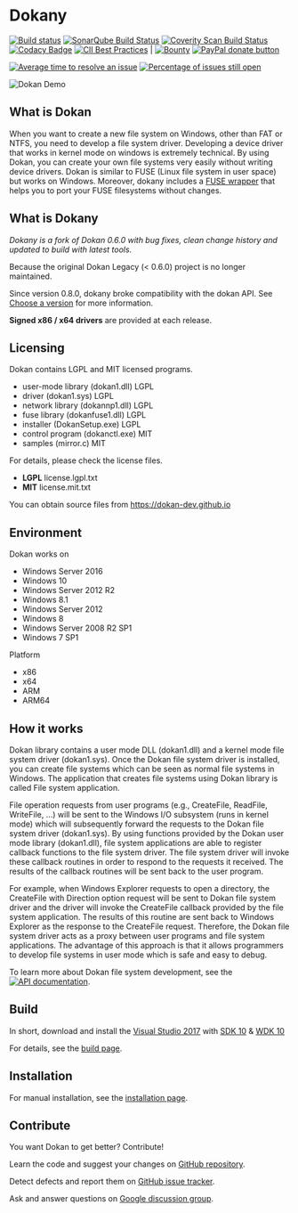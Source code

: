 # Dokany
[![Build status](https://ci.appveyor.com/api/projects/status/4tpt4v8btyahh3le/branch/master?svg=true)](https://ci.appveyor.com/project/Maxhy/dokany/branch/master)
[![SonarQube Build Status](https://sonarcloud.io/api/project_badges/measure?project=dokany&metric=alert_status)](https://sonarcloud.io/dashboard?id=dokany)
[![Coverity Scan Build Status](https://scan.coverity.com/projects/6789/badge.svg)](https://scan.coverity.com/projects/6789)
[![Codacy Badge](https://api.codacy.com/project/badge/Grade/43afb600ca75462e94d9484c32090135)](https://www.codacy.com/app/Liryna/dokany?utm_source=github.com&amp;utm_medium=referral&amp;utm_content=dokan-dev/dokany&amp;utm_campaign=Badge_Grade)
[![CII Best Practices](https://bestpractices.coreinfrastructure.org/projects/1234/badge)](https://bestpractices.coreinfrastructure.org/projects/1234)
|
[![Bounty](https://img.shields.io/bountysource/team/dokan-dev/activity.svg)](https://www.bountysource.com/teams/dokan-dev/issues)
[![PayPal donate button](https://img.shields.io/badge/paypal-donate-yellow.svg)](https://www.paypal.com/cgi-bin/webscr?cmd=_donations&business=dev@islog.com&lc=US&item_name=Dokany&currency_code=USD&bn=PP%2dDonationsBF%3abtn_donateCC_LG%2egif%3aNonHosted "Donate!")

[![Average time to resolve an issue](http://isitmaintained.com/badge/resolution/dokan-dev/dokany.svg)](http://isitmaintained.com/project/dokan-dev/dokany "Average time to resolve an issue")
[![Percentage of issues still open](http://isitmaintained.com/badge/open/dokan-dev/dokany.svg)](http://isitmaintained.com/project/dokan-dev/dokany "Percentage of issues still open")

![Dokan Demo](http://dokan-dev.github.io/images/screencast.gif)

## What is Dokan
When you want to create a new file system on Windows, other than FAT or NTFS,
you need to develop a file system driver. Developing a device driver that works
in kernel mode on windows is extremely technical. By using Dokan, you can create
your own file systems very easily without writing device drivers. Dokan is
similar to FUSE (Linux file system in user space) but works on Windows. Moreover,
dokany includes a [FUSE wrapper](https://github.com/dokan-dev/dokany/wiki/FUSE)
that helps you to port your FUSE filesystems without changes.

## What is Dokany
*Dokany is a fork of Dokan 0.6.0 with bug fixes, clean change history and
updated to build with latest tools.*

Because the original Dokan Legacy (< 0.6.0) project is no longer maintained.

Since version 0.8.0, dokany broke compatibility with the dokan API. See
[Choose a version](https://github.com/dokan-dev/dokany/wiki/Installation#choose-a-version)
for more information.

**Signed x86 / x64 drivers** are provided at each release.

## Licensing
Dokan contains LGPL and MIT licensed programs.

- user-mode library (dokan1.dll)  LGPL
- driver (dokan1.sys)             LGPL
- network library (dokannp1.dll)  LGPL
- fuse library (dokanfuse1.dll)   LGPL
- installer (DokanSetup.exe)      LGPL
- control program (dokanctl.exe)  MIT
- samples (mirror.c)              MIT

For details, please check the license files.
 * **LGPL** license.lgpl.txt
 * **MIT**  license.mit.txt

You can obtain source files from https://dokan-dev.github.io

## Environment
Dokan works on
 * Windows Server 2016 
 * Windows 10
 * Windows Server 2012 R2
 * Windows 8.1
 * Windows Server 2012
 * Windows 8
 * Windows Server 2008 R2 SP1
 * Windows 7 SP1
 
Platform
 * x86
 * x64
 * ARM
 * ARM64

## How it works
Dokan library contains a user mode DLL (dokan1.dll) and a kernel mode file
system driver (dokan1.sys). Once the Dokan file system driver is installed, you can
create file systems which can be seen as normal file systems in Windows. The
application that creates file systems using Dokan library is called File system
application.

File operation requests from user programs (e.g., CreateFile, ReadFile,
WriteFile, ...) will be sent to the Windows I/O subsystem (runs in kernel mode)
which will subsequently forward the requests to the Dokan file system driver
(dokan1.sys). By using functions provided by the Dokan user mode library
(dokan1.dll), file system applications are able to register callback functions
to the file system driver. The file system driver will invoke these callback
routines in order to respond to the requests it received. The results of the
callback routines will be sent back to the user program.

For example, when Windows Explorer requests to open a directory, the CreateFile
with Direction option request will be sent to Dokan file system driver and the
driver will invoke the CreateFile callback provided by the file system
application. The results of this routine are sent back to Windows Explorer as
the response to the CreateFile request. Therefore, the Dokan file system driver
acts as a proxy between user programs and file system applications. The
advantage of this approach is that it allows programmers to develop file systems
in user mode which is safe and easy to debug.
 
To learn more about Dokan file system development, see the
[![API documentation](https://img.shields.io/badge/Documentation-API-green.svg)](https://dokan-dev.github.io/dokany-doc/html/).

## Build
In short, download and install the
[Visual Studio 2017](https://www.visualstudio.com/en-us/downloads/download-visual-studio-vs.aspx)
with [SDK 10](https://dev.windows.com/en-us/downloads/windows-10-sdk) &
[WDK 10](https://msdn.microsoft.com/en-us/windows/hardware/hh852365.aspx)

For details, see the
[build page](https://github.com/dokan-dev/dokany/wiki/Build).

## Installation
For manual installation, see the
[installation page](https://github.com/dokan-dev/dokany/wiki/Installation).

## Contribute
You want Dokan to get better? Contribute!

Learn the code and suggest your changes on
[GitHub repository](https://github.com/dokan-dev).

Detect defects and report them on
[GitHub issue tracker](https://github.com/dokan-dev/dokany/issues).

Ask and answer questions on
[Google discussion group](https://groups.google.com/forum/#!forum/dokan).
